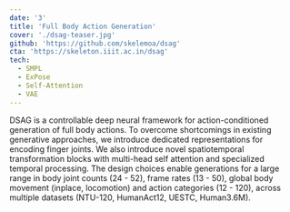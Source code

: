 ```yaml
---
date: '3'
title: 'Full Body Action Generation'
cover: './dsag-teaser.jpg'
github: 'https://github.com/skelemoa/dsag'
cta: 'https://skeleton.iiit.ac.in/dsag'
tech:
  - SMPL
  - ExPose
  - Self-Attention
  - VAE
---
```


DSAG is a controllable deep neural framework for action-conditioned generation of full body actions. To overcome shortcomings in existing generative approaches, we introduce dedicated representations for encoding finger joints. We also introduce novel spatiotemporal transformation blocks with multi-head self attention and specialized temporal processing. The design choices enable generations for a large range in body joint counts (24 - 52), frame rates (13 - 50), global body movement (inplace, locomotion) and action categories (12 - 120), across multiple datasets (NTU-120, HumanAct12, UESTC, Human3.6M).
